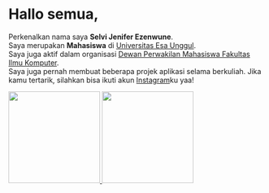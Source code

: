 # Hallo semua, 
Perkenalkan nama saya **Selvi Jenifer Ezenwune**.\
Saya merupakan **Mahasiswa** di [Universitas Esa Unggul](https://www.esaunggul.ac.id/).\
Saya juga aktif dalam organisasi [Dewan Perwakilan Mahasiswa Fakultas Ilmu Komputer](https://www.instagram.com/dpmfasilkomueu/?hl=id).\
Saya juga pernah membuat beberapa projek aplikasi selama berkuliah.
Jika kamu tertarik, silahkan bisa ikuti akun [Instagram](https://www.instagram.com/selvijenifer11/?hl=id)ku yaa!

<p align="left">
<a href="https://github.com/selvijeniferezenwune">
  <img height="180em" src="https://github-readme-stats-eight-theta.vercel.app/api?username=selvijeniferezenwune&show_icons=true&theme=algolia&include_all_commits=true&count_private=true"/>
  <img height="180em" src="https://github-readme-stats-eight-theta.vercel.app/api/top-langs/?username=dimasmds&layout=compact&langs_count=8&theme=algolia"/>
</a>
</p>
